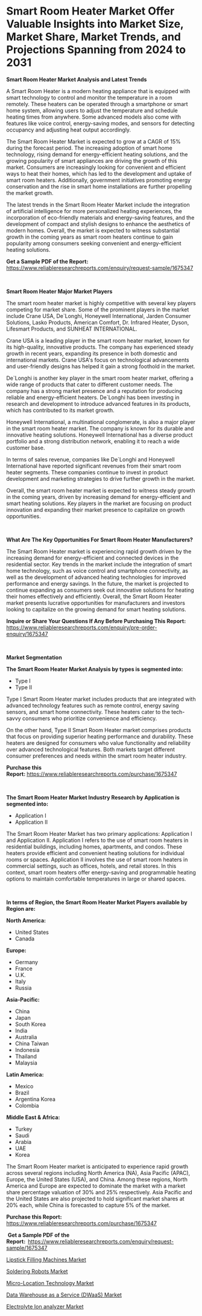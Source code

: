 <p><h1>Smart Room Heater Market Offer Valuable Insights into Market Size, Market Share, Market Trends, and Projections Spanning from 2024 to 2031</h1></p><p><strong>Smart Room Heater Market Analysis and Latest Trends</strong></p>
<p><p>A Smart Room Heater is a modern heating appliance that is equipped with smart technology to control and monitor the temperature in a room remotely. These heaters can be operated through a smartphone or smart home system, allowing users to adjust the temperature and schedule heating times from anywhere. Some advanced models also come with features like voice control, energy-saving modes, and sensors for detecting occupancy and adjusting heat output accordingly.</p><p>The Smart Room Heater Market is expected to grow at a CAGR of 15% during the forecast period. The increasing adoption of smart home technology, rising demand for energy-efficient heating solutions, and the growing popularity of smart appliances are driving the growth of this market. Consumers are increasingly looking for convenient and efficient ways to heat their homes, which has led to the development and uptake of smart room heaters. Additionally, government initiatives promoting energy conservation and the rise in smart home installations are further propelling the market growth.</p><p>The latest trends in the Smart Room Heater Market include the integration of artificial intelligence for more personalized heating experiences, the incorporation of eco-friendly materials and energy-saving features, and the development of compact and stylish designs to enhance the aesthetics of modern homes. Overall, the market is expected to witness substantial growth in the coming years as smart room heaters continue to gain popularity among consumers seeking convenient and energy-efficient heating solutions.</p></p>
<p><strong>Get a Sample PDF of the Report:&nbsp;</strong> <a href="https://www.reliableresearchreports.com/enquiry/request-sample/1675347">https://www.reliableresearchreports.com/enquiry/request-sample/1675347</a></p>
<p>&nbsp;</p>
<p><strong>Smart Room Heater Major Market Players</strong></p>
<p><p>The smart room heater market is highly competitive with several key players competing for market share. Some of the prominent players in the market include Crane USA, De`Longhi, Honeywell International, Jarden Consumer Solutions, Lasko Products, American Comfort, Dr. Infrared Heater, Dyson, Lifesmart Products, and SUNHEAT INTERNATIONAL.</p><p>Crane USA is a leading player in the smart room heater market, known for its high-quality, innovative products. The company has experienced steady growth in recent years, expanding its presence in both domestic and international markets. Crane USA's focus on technological advancements and user-friendly designs has helped it gain a strong foothold in the market.</p><p>De`Longhi is another key player in the smart room heater market, offering a wide range of products that cater to different customer needs. The company has a strong market presence and a reputation for producing reliable and energy-efficient heaters. De`Longhi has been investing in research and development to introduce advanced features in its products, which has contributed to its market growth.</p><p>Honeywell International, a multinational conglomerate, is also a major player in the smart room heater market. The company is known for its durable and innovative heating solutions. Honeywell International has a diverse product portfolio and a strong distribution network, enabling it to reach a wide customer base.</p><p>In terms of sales revenue, companies like De`Longhi and Honeywell International have reported significant revenues from their smart room heater segments. These companies continue to invest in product development and marketing strategies to drive further growth in the market.</p><p>Overall, the smart room heater market is expected to witness steady growth in the coming years, driven by increasing demand for energy-efficient and smart heating solutions. Key players in the market are focusing on product innovation and expanding their market presence to capitalize on growth opportunities.</p></p>
<p>&nbsp;</p>
<p><strong>What Are The Key Opportunities For Smart Room Heater Manufacturers?</strong></p>
<p><p>The Smart Room Heater market is experiencing rapid growth driven by the increasing demand for energy-efficient and connected devices in the residential sector. Key trends in the market include the integration of smart home technology, such as voice control and smartphone connectivity, as well as the development of advanced heating technologies for improved performance and energy savings. In the future, the market is projected to continue expanding as consumers seek out innovative solutions for heating their homes effectively and efficiently. Overall, the Smart Room Heater market presents lucrative opportunities for manufacturers and investors looking to capitalize on the growing demand for smart heating solutions.</p></p>
<p><strong>Inquire or Share Your Questions If Any Before Purchasing This Report:</strong> <a href="https://www.reliableresearchreports.com/enquiry/pre-order-enquiry/1675347">https://www.reliableresearchreports.com/enquiry/pre-order-enquiry/1675347</a></p>
<p>&nbsp;</p>
<p><strong>Market Segmentation</strong></p>
<p><strong>The Smart Room Heater Market Analysis by types is segmented into:</strong></p>
<p><ul><li>Type I</li><li>Type II</li></ul></p>
<p><p>Type I Smart Room Heater market includes products that are integrated with advanced technology features such as remote control, energy saving sensors, and smart home connectivity. These heaters cater to the tech-savvy consumers who prioritize convenience and efficiency. </p><p>On the other hand, Type II Smart Room Heater market comprises products that focus on providing superior heating performance and durability. These heaters are designed for consumers who value functionality and reliability over advanced technological features. Both markets target different consumer preferences and needs within the smart room heater industry.</p></p>
<p><strong>Purchase this Report:&nbsp;</strong><a href="https://www.reliableresearchreports.com/purchase/1675347">https://www.reliableresearchreports.com/purchase/1675347</a></p>
<p>&nbsp;</p>
<p><strong>The Smart Room Heater Market Industry Research by Application is segmented into:</strong></p>
<p><ul><li>Application I</li><li>Application II</li></ul></p>
<p><p>The Smart Room Heater Market has two primary applications: Application I and Application II. Application I refers to the use of smart room heaters in residential buildings, including homes, apartments, and condos. These heaters provide efficient and convenient heating solutions for individual rooms or spaces. Application II involves the use of smart room heaters in commercial settings, such as offices, hotels, and retail stores. In this context, smart room heaters offer energy-saving and programmable heating options to maintain comfortable temperatures in large or shared spaces.</p></p>
<p>&nbsp;</p>
<p><strong>In terms of Region, the Smart Room Heater Market Players available by Region are:</strong></p>
<p>
    <p> <strong> North America: </strong>
        <ul>
            <li>United States</li>
            <li>Canada</li>
        </ul>
        </p> 
    <p> <strong> Europe: </strong>
        <ul>
            <li>Germany</li>
            <li>France</li>
            <li>U.K.</li>
            <li>Italy</li>
            <li>Russia</li>
        </ul>
        </p> 
    <p> <strong> Asia-Pacific: </strong>
        <ul>
            <li>China</li>
            <li>Japan</li>
            <li>South Korea</li>
            <li>India</li>
            <li>Australia</li>
            <li>China Taiwan</li>
            <li>Indonesia</li>
            <li>Thailand</li>
            <li>Malaysia</li>
        </ul>
        </p> 
    <p> <strong> Latin America: </strong>
        <ul>
            <li>Mexico</li>
            <li>Brazil</li>
            <li>Argentina Korea</li>
            <li>Colombia</li>
        </ul>
        </p> 
    <p> <strong> Middle East & Africa: </strong>
        <ul>
            <li>Turkey</li>
            <li>Saudi</li>
            <li>Arabia</li>
            <li>UAE</li>
            <li>Korea</li>
        </ul>
    </p>
    </p>
<p><p>The Smart Room Heater market is anticipated to experience rapid growth across several regions including North America (NA), Asia Pacific (APAC), Europe, the United States (USA), and China. Among these regions, North America and Europe are expected to dominate the market with a market share percentage valuation of 30% and 25% respectively. Asia Pacific and the United States are also projected to hold significant market shares at 20% each, while China is forecasted to capture 5% of the market.</p></p>
<p><strong>Purchase this Report: </strong><a href="https://www.reliableresearchreports.com/purchase/1675347">https://www.reliableresearchreports.com/purchase/1675347</a></p>
<p>&nbsp;<strong>Get a Sample PDF of the Report:&nbsp;&nbsp;</strong><a href="https://www.reliableresearchreports.com/enquiry/request-sample/1675347">https://www.reliableresearchreports.com/enquiry/request-sample/1675347</a></p>
<p><strong></strong></p>
<p><p><a href="https://github.com/CliffMedina6/Market-Research-Report-List-3/blob/main/lipstick-filling-machines-market.md">Lipstick Filling Machines Market</a></p><p><a href="https://github.com/provorikovar/Market-Research-Report-List-3/blob/main/soldering-robots-market.md">Soldering Robots Market</a></p><p><a href="https://medium.com/@itzelheller546/micro-location-technology-market-size-and-market-trends-complete-industry-overview-2024-to-2031-c484b191afe6">Micro-Location Technology Market</a></p><p><a href="https://medium.com/@itzelheller546/data-warehouse-as-a-service-dwaas-market-outlook-industry-overview-and-forecast-2024-to-2031-102f34669aee">Data Warehouse as a Service (DWaaS) Market</a></p><p><a href="https://issuu.com/reportprime-2/docs/electrolyte-ion-analyzer-market-size-2030.pptx">Electrolyte Ion analyzer Market</a></p></p>